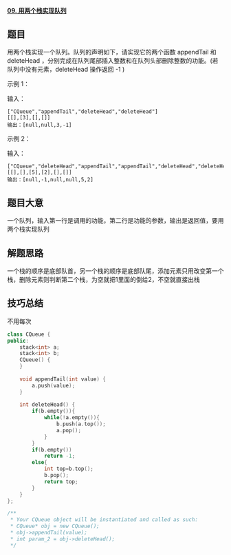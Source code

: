 #### [09. 用两个栈实现队列](https://leetcode-cn.com/problems/yong-liang-ge-zhan-shi-xian-dui-lie-lcof/)

## 题目

用两个栈实现一个队列。队列的声明如下，请实现它的两个函数 appendTail 和 deleteHead ，分别完成在队列尾部插入整数和在队列头部删除整数的功能。(若队列中没有元素，deleteHead 操作返回 -1 )

 

示例 1：

输入：

```
["CQueue","appendTail","deleteHead","deleteHead"]
[[],[3],[],[]]
输出：[null,null,3,-1]
```




示例 2：

输入：

```
["CQueue","deleteHead","appendTail","appendTail","deleteHead","deleteHead"]
[[],[],[5],[2],[],[]]
输出：[null,-1,null,null,5,2]
```





## 题目大意

一个队列，输入第一行是调用的功能，第二行是功能的参数，输出是返回值，要用两个栈实现队列

## 解题思路

一个栈的顺序是底部队首，另一个栈的顺序是底部队尾，添加元素只用改变第一个栈，删除元素则判断第二个栈，为空就把1里面的倒给2，不空就直接出栈



## 技巧总结

不用每次



```c++
class CQueue {
public:
    stack<int> a;
    stack<int> b;
    CQueue() {
    }
    
    void appendTail(int value) {
        a.push(value);
    }
    
    int deleteHead() {
        if(b.empty()){
            while(!a.empty()){
                b.push(a.top());
                a.pop();
            }
        }
        if(b.empty())
            return -1;
        else{
            int top=b.top();
            b.pop();
            return top;
        }
    }
};

/**
 * Your CQueue object will be instantiated and called as such:
 * CQueue* obj = new CQueue();
 * obj->appendTail(value);
 * int param_2 = obj->deleteHead();
 */
```

